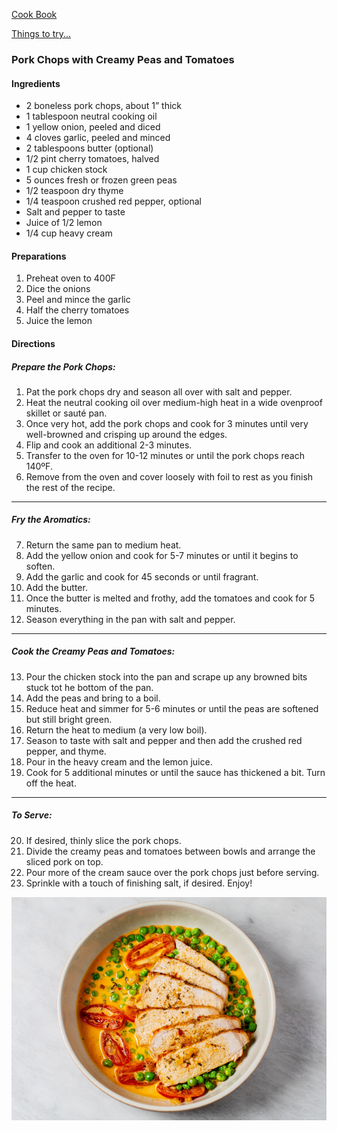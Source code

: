 [Cook Book](https://github.com/vmsmith/CookBook/blob/master/README.md)

[Things to try...](https://github.com/vmsmith/CookBook/blob/master/dishes_to_try.md)  

### Pork Chops with Creamy Peas and Tomatoes

#### Ingredients  

* 2 boneless pork chops, about 1” thick
* 1 tablespoon neutral cooking oil
* 1 yellow onion, peeled and diced
* 4 cloves garlic, peeled and minced
* 2 tablespoons butter (optional)
* 1/2 pint cherry tomatoes, halved  
* 1 cup chicken stock
* 5 ounces fresh or frozen green peas
* 1/2 teaspoon dry thyme
* 1/4 teaspoon crushed red pepper, optional
* Salt and pepper to taste
* Juice of 1/2 lemon
* 1/4 cup heavy cream

#### Preparations   

1. Preheat oven to 400F  
2. Dice the onions  
3. Peel and mince the garlic  
4. Half the cherry tomatoes  
5. Juice the lemon  

#### Directions  

##### Prepare the Pork Chops:  

1. Pat the pork chops dry and season all over with salt and pepper. 
2. Heat the neutral cooking oil over medium-high heat in a wide ovenproof skillet or sauté pan.  
3. Once very hot, add the pork chops and cook for 3 minutes until very well-browned and crisping up around the edges.  
4. Flip and cook an additional 2-3 minutes.  
5. Transfer to the oven for 10-12 minutes or until the pork chops reach 140ºF.  
6. Remove from the oven and cover loosely with foil to rest as you finish the rest of the recipe.

-----

##### Fry the Aromatics:

7. Return the same pan to medium heat.  
8. Add the yellow onion and cook for 5-7 minutes or until it begins to soften. 
9. Add the garlic and cook for 45 seconds or until fragrant.  
10. Add the butter.  
11. Once the butter is melted and frothy, add the tomatoes and cook for 5 minutes.  
12. Season everything in the pan with salt and pepper.

-----  

##### Cook the Creamy Peas and Tomatoes:

13. Pour the chicken stock into the pan and scrape up any browned bits stuck tot he bottom of the pan. 
14. Add the peas and bring to a boil.  
15. Reduce heat and simmer for 5-6 minutes or until the peas are softened but still bright green.  
16. Return the heat to medium (a very low boil).  
17. Season to taste with salt and pepper and then add the crushed red pepper, and thyme.  
18. Pour in the heavy cream and the lemon juice.  
19. Cook for 5 additional minutes or until the sauce has thickened a bit. Turn off the heat.  

-----  

##### To Serve:

20. If desired, thinly slice the pork chops.  
21. Divide the creamy peas and tomatoes between bowls and arrange the sliced pork on top.  
22. Pour more of the cream sauce over the pork chops just before serving.  
23. Sprinkle with a touch of finishing salt, if desired. Enjoy!  

![Pork Chops with Creamy Peas and Tomatoes](https://github.com/vmsmith/CookBook/blob/master/graphics/Pork-Chops-with-Creamy-Peas-and-Tomatoes_Hero-980x695.png)
